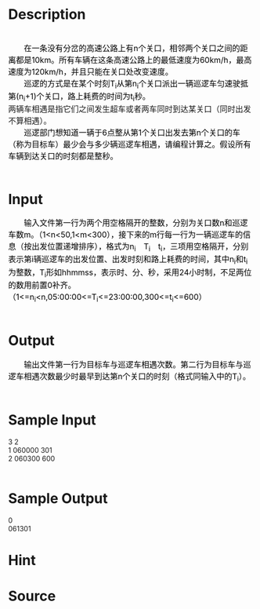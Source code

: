 
# Description

<div class="content"><div><span style="font-size: medium"> </span></div>
<div style="text-indent: 24pt"><span style="font-size: medium"><span style="color: black">在一条没有分岔的高速公路上有n个关口，相邻两个关口之间的距离都是10km。所有车辆在这条高速公路上的最低速度为60km/h，最高速度为120km/h，并且只能在关口处改变速度。</span></span></div>
<div style="text-indent: 24pt"><span style="font-size: medium"><span style="color: black">巡逻的方式是在某个时刻T<sub>i</sub>从第n<sub>i</sub>个关口派出一辆巡逻车匀速驶抵第(n<sub>i</sub>+1)个关口，路上耗费的时间为t<sub>i</sub>秒。</span></span></div>
<div><span style="font-size: medium">两辆车相遇是指它们之间发生超车或者两车同时到达某关口（同时出发不算相遇）。</span></div>
<div style="text-indent: 24pt"><span style="font-size: medium"><span style="color: black">巡逻部门想知道一辆于6点整从第1个关口出发去第n个关口的车（称为目标车）最少会与多少辆巡逻车相遇，请编程计算之。假设所有车辆到达关口的时刻都是整秒。</span></span></div>
<div><span style="font-size: medium"> </span></div></div>

# Input

<div class="content"><div style="text-indent: 24pt"><span style="font-size: medium"><span style="color: black">输入文件第一行为两个用空格隔开的整数，分别为关口数n和巡逻车数m。（1&lt;n&lt;50,1&lt;m&lt;300），接下来的m行每一行为一辆巡逻车的信息（按出发位置递增排序），格式为n<sub>i</sub>　T<sub>i</sub>　t<sub>i</sub>，三项用空格隔开，分别表示第i辆巡逻车的出发位置、出发时刻和路上耗费的时间，其中n<sub>i</sub>和t<sub>i</sub>为整数，T<sub>i</sub>形如hhmmss，表示时、分、秒，采用24小时制，不足两位的数用前置0补齐。（1&lt;=n<sub>i</sub>&lt;n,05:00:00&lt;=T<sub>i</sub>&lt;=23:00:00,300&lt;=t<sub>i</sub>&lt;=600）</span></span></div>
<div><span style="font-size: medium"> </span></div></div>

# Output

<div class="content"><div style="text-indent: 24pt"><span style="font-size: medium"><span style="color: black">输出文件第一行为目标车与巡逻车相遇次数。第二行为目标车与巡逻车相遇次数最少时最早到达第n个关口的时刻（格式同输入中的T<sub>i</sub>）。</span></span></div>
<div><span style="font-size: medium"> </span></div></div>

# Sample Input

<div class="content"><span class="sampledata">3 2<br/>
1 060000 301<br/>
2 060300 600<br/>
 <br/>
</span></div>

# Sample Output

<div class="content"><span class="sampledata">0<br/>
061301</span></div>

# Hint

<div class="content"><p></p></div>

# Source

<div class="content"><p><a href="problemset.php?search="></a></p></div>

